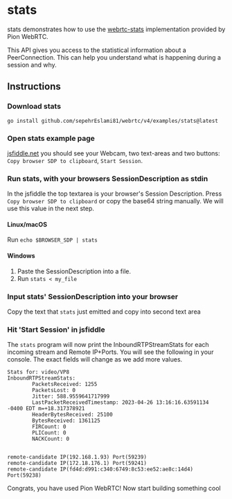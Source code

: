 # stats
stats demonstrates how to use the [webrtc-stats](https://www.w3.org/TR/webrtc-stats/) implementation provided by Pion WebRTC.

This API gives you access to the statistical information about a PeerConnection. This can help you understand what is happening
during a session and why.

## Instructions
### Download stats
```
go install github.com/sepehrEslami81/webrtc/v4/examples/stats@latest
```

### Open stats example page
[jsfiddle.net](https://jsfiddle.net/s179hacu/) you should see your Webcam, two text-areas and two buttons: `Copy browser SDP to clipboard`, `Start Session`.

### Run stats, with your browsers SessionDescription as stdin
In the jsfiddle the top textarea is your browser's Session Description. Press `Copy browser SDP to clipboard` or copy the base64 string manually.
We will use this value in the next step.

#### Linux/macOS
Run `echo $BROWSER_SDP | stats`
#### Windows
1. Paste the SessionDescription into a file.
1. Run `stats < my_file`

### Input stats' SessionDescription into your browser
Copy the text that `stats` just emitted and copy into second text area

### Hit 'Start Session' in jsfiddle
The `stats` program will now print the InboundRTPStreamStats for each incoming stream and Remote IP+Ports.
You will see the following in your console. The exact fields will change as we add more values.

```
Stats for: video/VP8
InboundRTPStreamStats:
        PacketsReceived: 1255
        PacketsLost: 0
        Jitter: 588.9559641717999
        LastPacketReceivedTimestamp: 2023-04-26 13:16:16.63591134 -0400 EDT m=+18.317378921
        HeaderBytesReceived: 25100
        BytesReceived: 1361125
        FIRCount: 0
        PLICount: 0
        NACKCount: 0


remote-candidate IP(192.168.1.93) Port(59239)
remote-candidate IP(172.18.176.1) Port(59241)
remote-candidate IP(fd4d:d991:c340:6749:8c53:ee52:ae8c:14d4) Port(59238)
```

Congrats, you have used Pion WebRTC! Now start building something cool
